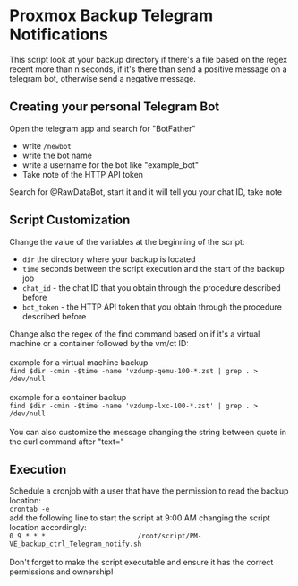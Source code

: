 # Proxmox Backup Telegram Notifications
This script look at your backup directory if there's a file based on the regex recent more than n seconds, if it's there than send a positive message on a telegram bot, otherwise send a negative message.
## Creating your personal Telegram Bot
Open the telegram app and search for "BotFather"
* write `/newbot`
* write the bot name
* write a username for the bot like "example_bot"
* Take note of the HTTP API token

Search for @RawDataBot, start it and it will tell you your chat ID, take note

## Script Customization
Change the value of the variables at the beginning of the script:
* `dir` the directory where your backup is located
* `time` seconds between the script execution and the start of the backup job
* `chat_id` - the chat ID that you obtain through the procedure described before
* `bot_token` - the HTTP API token that you obtain through the procedure described before

Change also the regex of the find command based on if it's a virtual machine or a container followed by the vm/ct ID:\
\
example for a virtual machine backup\
`find $dir -cmin -$time -name 'vzdump-qemu-100-*.zst | grep . > /dev/null` \
\
example for a container backup\
`find $dir -cmin -$time -name 'vzdump-lxc-100-*.zst' | grep . > /dev/null` \
\
You can also customize the message changing the string between quote in the curl command after "text="

## Execution
Schedule a cronjob with a user that have the permission to read the backup location: \
`crontab -e`\
add the following line to start the script at 9:00 AM changing the script location accordingly:\
`0 9 * * *                       /root/script/PM-VE_backup_ctrl_Telegram_notify.sh`\
\
Don't forget to make the script executable and ensure it has the correct permissions and ownership!